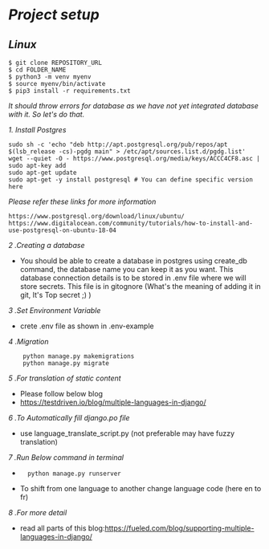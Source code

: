 # *Project setup*
## *Linux*
```
$ git clone REPOSITORY_URL
$ cd FOLDER_NAME
$ python3 -m venv myenv
$ source myenv/bin/activate
$ pip3 install -r requirements.txt
```

*It should throw errors for database as we have not yet integrated database with it. So let's do that.*

*1. Install Postgres*

```
sudo sh -c 'echo "deb http://apt.postgresql.org/pub/repos/apt $(lsb_release -cs)-pgdg main" > /etc/apt/sources.list.d/pgdg.list'
wget --quiet -O - https://www.postgresql.org/media/keys/ACCC4CF8.asc | sudo apt-key add 
sudo apt-get update
sudo apt-get -y install postgresql # You can define specific version here
```

*Please refer these links for more information*

    https://www.postgresql.org/download/linux/ubuntu/	
    https://www.digitalocean.com/community/tutorials/how-to-install-and-use-postgresql-on-ubuntu-18-04

*2 .Creating a database*
* You should be able to create a database in postgres using create_db command, the database name you can keep it as you want. This database connection details is to be stored in .env file where we will store secrets. This file is in gitognore (What's the meaning of adding it in git, It's Top secret ;) )


*3 .Set Environment Variable*
- crete .env file as shown in .env-example

*4 .Migration*
```commandline
    python manage.py makemigrations
    python manage.py migrate
```

*5 .For translation of static content*
 - Please follow below blog
 - https://testdriven.io/blog/multiple-languages-in-django/

*6 .To Automatically fill django.po file*
- use language_translate_script.py (not preferable may have fuzzy translation)

*7 .Run Below command in terminal*
- ```
    python manage.py runserver
  ```
- To shift from one language to another change language code (here en to fr)

*8 .For more detail*
- read all parts of this blog:https://fueled.com/blog/supporting-multiple-languages-in-django/





